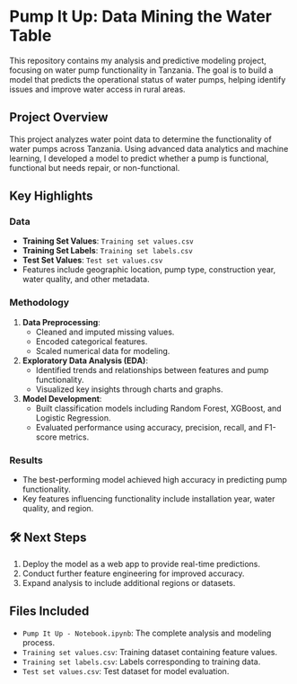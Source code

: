 # Pump It Up: Data Mining the Water Table

This repository contains my analysis and predictive modeling project, focusing on water pump functionality in Tanzania. The goal is to build a model that predicts the operational status of water pumps, helping identify issues and improve water access in rural areas.

## Project Overview

This project analyzes water point data to determine the functionality of water pumps across Tanzania. Using advanced data analytics and machine learning, I developed a model to predict whether a pump is functional, functional but needs repair, or non-functional.

## Key Highlights

### Data
- **Training Set Values**: `Training set values.csv`
- **Training Set Labels**: `Training set labels.csv`
- **Test Set Values**: `Test set values.csv`
- Features include geographic location, pump type, construction year, water quality, and other metadata.

### Methodology
1. **Data Preprocessing**:
   - Cleaned and imputed missing values.
   - Encoded categorical features.
   - Scaled numerical data for modeling.
2. **Exploratory Data Analysis (EDA)**:
   - Identified trends and relationships between features and pump functionality.
   - Visualized key insights through charts and graphs.
3. **Model Development**:
   - Built classification models including Random Forest, XGBoost, and Logistic Regression.
   - Evaluated performance using accuracy, precision, recall, and F1-score metrics.

### Results
- The best-performing model achieved high accuracy in predicting pump functionality.
- Key features influencing functionality include installation year, water quality, and region.

## 🛠 Next Steps
1. Deploy the model as a web app to provide real-time predictions.
2. Conduct further feature engineering for improved accuracy.
3. Expand analysis to include additional regions or datasets.

## Files Included
- `Pump It Up - Notebook.ipynb`: The complete analysis and modeling process.
- `Training set values.csv`: Training dataset containing feature values.
- `Training set labels.csv`: Labels corresponding to training data.
- `Test set values.csv`: Test dataset for model evaluation.

